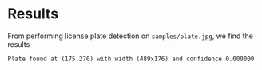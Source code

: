 # Results

From performing license plate detection on `samples/plate.jpg`, we find the results
```
Plate found at (175,270) with width (489x176) and confidence 0.000000
```